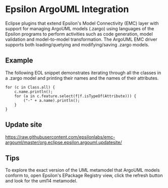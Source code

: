Epsilon ArgoUML Integration
===========

Eclipse plugins that extend Epsilon's Model Connectivity (EMC) layer with support for managing ArgoUML models (.zargo) using languages of the Epsilon programs to perform activities such as code generation, model validation and model-to-model transformation. The ArgoUML EMC driver supports both loading/quetying and modifying/saving .zargo models.

Example
-----------
The following EOL snippet demonstrates iterating through all the classes in a .zargo model and printing their names and the names of their attributes.
```
for (c in Class.all) {
	c.name.println();
	for (a in c.feature.select(f|f.isTypeOf(Attribute))) {
		("-" + a.name).println();
	}
}
```

Update site
-----------
https://raw.githubusercontent.com/epsilonlabs/emc-argouml/master/org.eclipse.epsilon.argouml.updatesite/

Tips
-----------
To explore the exact version of the UML metamodel that ArgoUML models conform to, open Epsilon's EPackage Registry view, click the refresh button and look for the uml14 metamodel.
